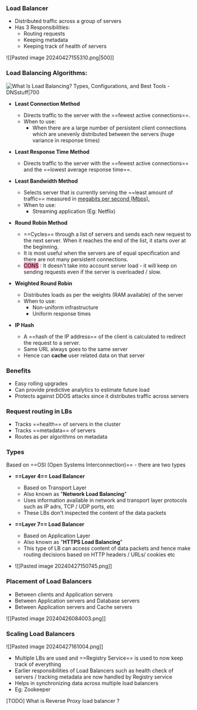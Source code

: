 ### Load Balancer

- Distributed traffic across a group of servers
- Has 3 Responsibilities:
	- Routing requests
	- Keeping metadata
	- Keeping track of health of servers

![[Pasted image 20240427155310.png|500]]

### Load Balancing Algorithms:

![What Is Load Balancing? Types, Configurations, and Best Tools - DNSstuff|700](https://www.dnsstuff.com/wp-content/uploads/2020/01/the-five-most-common-balancing-methods-1024x536.jpg)

- **Least Connection Method**
	- Directs traffic to the server with the ==fewest active connections==.
	- When to use:
		- When there are a large number of persistent client connections which are unevenly distributed between the servers (huge variance in response times)

-   **Least Response Time Method**
	-   Directs traffic to the server with the ==fewest active connections== and the ==lowest average response time==.
	
-   **Least Bandwidth Method**
	-   Selects server that is currently serving the ==least amount of traffic== measured in <u>megabits per second (Mbps).</u>
	- When to use:
		- Streaming application (Eg: Netflix)
	
-   **Round Robin Method**
	-   ==Cycles== through a list of servers and sends each new request to the next server. When it reaches the end of the list, it starts over at the beginning. 
	-   It is most useful when the servers are of equal specification and there are not many persistent connections.
	- <mark style="background: #FF5582A6;">CONS</mark> : It doesn't take into account server load - it will keep on sending requests even if the server is overloaded / slow.

-  **Weighted Round Robin**
	- Distributes loads as per the weights (RAM available) of the server
	- When to use:
		- Non-uniform infrastructure
		- Uniform response times

-   **IP Hash**
	-   A ==hash of the IP address== of the client is calculated to redirect the request to a server.
	- Same URL always goes to the same server
	- Hence can **cache** user related data on that server


### Benefits
- Easy rolling upgrades
- Can provide predictive analytics to estimate future load
- Protects against DDOS attacks since it distributes traffic across servers

### Request routing in LBs
- Tracks ==health== of servers in the cluster
- Tracks ==metadata== of servers 
- Routes as per algorithms on metadata

### Types

Based on ==OSI (Open Systems Interconnection)== - there are two types

- **==Layer 4== Load Balancer**
	- Based on Transport Layer
	- Also known as "**Network Load Balancing**"
	- Uses information available in network and transport layer protocols such as IP adrs, TCP / UDP ports, etc
	- These LBs don't inspected the content of the data packets
	  
- **==Layer 7== Load Balancer**
	- Based on Application Layer
	- Also known as "**HTTPS Load Balancing**"
	- This type of LB can access content of data packets and hence make routing decisions based on HTTP headers / URLs/ cookies etc

- ![[Pasted image 20240427150745.png]]

### Placement of Load Balancers
- Between clients and Application servers
- Between Application servers and Database servers
- Between Application servers and Cache servers

![[Pasted image 20240426084003.png]]
### Scaling Load Balancers

![[Pasted image 20240427161004.png]]

- Multiple LBs are used and ==Registry Service== is used to now keep track of everything
- Earlier responsibilities of Load Balancers such as health check of servers / tracking metadata are now handled by Registry service
- Helps in synchronizing data across multiple load balancers
- Eg: Zookeeper

[TODO] What is Reverse Proxy load balancer ?